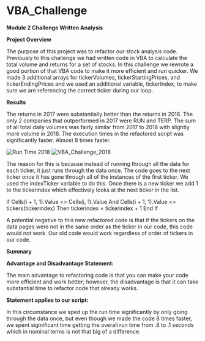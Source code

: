 # VBA_Challenge
**Module 2 Challenge Written Analysis**

**Project Overview**

The purpose of this project was to refactor our stock analysis code. Previously to this challenge we had written code in VBA to calculate the total volume and returns for a set of stocks. In this challenge we rewrote a good portion of that VBA code to make it more efficient and run quicker. We made 3 additional arrays for tickerVolumes, tickerStartingPrices, and tickerEndingPrices and we used an additional variable, tickerIndex, to make sure we are referencing the correct ticker during our loop.

**Results**

The returns in 2017 were substantially better than the returns in 2018. The only 2 companies that outperformed in 2017 were RUN and TERP. The sum of all total daily volumes was fairly similar from 2017 to 2018 with slightly more volume in 2018. The execution times in the refactored script was significantly faster. Almost 8 times faster. 

![Run Time 2018](https://user-images.githubusercontent.com/95661553/148697837-f6f2faca-66b4-4d7f-bb8c-00ed07ff3685.png)
![VBA_Challenge_2018](https://user-images.githubusercontent.com/95661553/148697844-9da9915d-ae3a-48c2-b89b-61aff4c36b48.png)


The reason for this is because instead of running through all the data for each ticker, it just runs through the data once. The code goes to the next ticker once it has gone through all of the instances of the first ticker. We used the indexTicker variable to do this. Once there is a new ticker we add 1 to the tickerindex which effectively looks at the next ticker in the list.

If Cells(i + 1, 1).Value <> Cells(i, 1).Value And Cells(i + 1, 1).Value <> tickers(tickerindex) Then
                            tickerindex = tickerindex + 1
End If   

A potential negative to this new refactored code is that if the tickers on the data pages were not in the same order as the ticker in our code, this code would not work. Our old code would work regardless of order of tickers in our code.

**Summary**

**Advantage and Disadvantage Statement:**

The main advantage to refactoring code is that you can make your code more efficient and work better; however, the disadvantage is that it can take substantial time to refactor code that already works.

**Statement applies to our script:**

In this circumstance we sped up the run time significantly by only going through the data once, but even though we made the code 8 times faster, we spent siginificant time getting the overall run time from .8 to .1 seconds which in nominal terms is not that big of a difference. 

